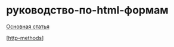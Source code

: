 # руководство-по-html-формам

[Основная статья](https://developer.mozilla.org/ru/docs/Learn/Forms)

[[http-methods]]

[//begin]: # "Autogenerated link references for markdown compatibility"
[http-methods]: http-methods "http-methods"
[//end]: # "Autogenerated link references"